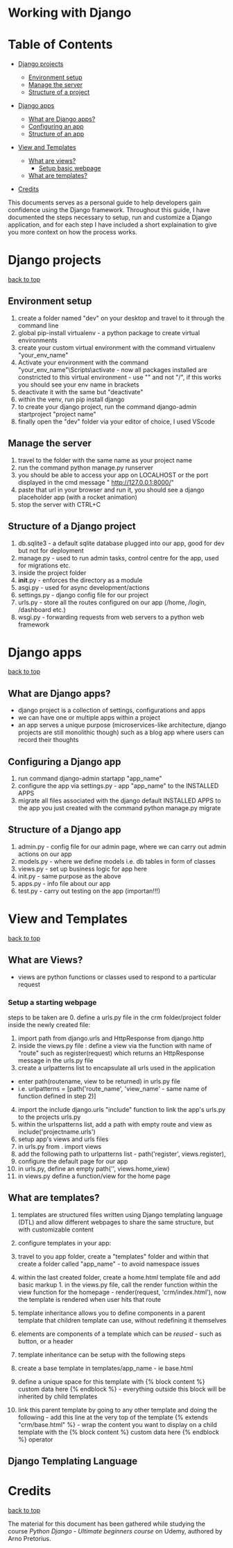 # Working with Django

<a id="table-of-contents"></a>
# Table of Contents

- [Django projects](#django-projects)
  - [Environment setup](#environment-setup)
  - [Manage the server](#manage-the-server)
  - [Structure of a project](#project-structure)
- [Django apps](#django-apps)
  - [What are Django apps?](#what-are-django-apps)
  - [Configuring an app](#configure-django-app)
  - [Structure of an app](#structure-of-django-app)
- [View and Templates](#views-templates)
  - [What are views?](#what-are-views)
    - [Setup basic webpage](#setup-webpage)
  - [What are templates?](#what-are-templates)

- [Credits](#credits)

This documents serves as a personal guide to help developers gain confidence using the Django framework.
Throughout this guide, I have documented the steps necessary to setup, run and customize a Django application, and for each step I have included a short explaination to give you more context on how the process works.

<a id="django-projects"></a>
# Django projects
[back to top](#table-of-contents)

<a id="environment-setup"></a>
## Environment setup

1. create a folder named "dev" on your desktop and travel to it through the command line
2. global pip-install virtualenv - a python package to create virtual environments
3. create your custom virtual environment with the command virtualenv "your_env_name"
4. Activate your environment with the command "your_env_name"\Scripts\activate - now all packages installed are
constricted to this virtual environment  - use "\" and not "/", if this works you should see your env name in brackets
5. deactivate it with the same but "deactivate"
6. within the venv, run pip install django
7. to create your django project, run the command django-admin startproject "project name"
8. finally open the "dev" folder via your editor of choice, I used VScode

<a id="manage-the-server"></a>
## Manage the server

1. travel to the folder with the same name as your project name
2. run the command python manage.py runserver
3. you should be able to access your app on LOCALHOST or the port displayed in the cmd message " <http://127.0.0.1:8000/>"
4. paste that url in your browser and run it, you should see a django placeholder app (with a rocket animation)
5. stop the server with CTRL+C

<a id="project-structure"></a>
## Structure of a Django project

1. db.sqlite3 - a default sqlite database plugged into our app, good for dev but not for deployment
2. manage.py - used to run admin tasks, control centre for the app, used for migrations etc.
3. inside the project folder
  1. __init__.py - enforces the directory as a module
  2. asgi.py - used for async development/actions
  3. settings.py - django config file for our project
  4. urls.py - store all the routes configured on our app (/home, /login, /dashboard etc.)
  5. wsgi.py - forwarding requests from web servers to a python web framework

<a id="django-apps"></a>
# Django apps
[back to top](#table-of-contents)

<a id="what-are-django-apps"></a>
## What are Django apps?

- django project is a collection of settings, configurations and apps
- we can have one or multiple apps within a project
- an app serves a unique purpose (microservices-like architecture, django projects are still monolithic though) such as a blog app where users can record their thoughts

<a id="configure-django-app"></a>
## Configuring a Django app

1. run command django-admin startapp "app_name"
2. configure the app via settings.py - app "app_name" to the INSTALLED APPS
3. migrate all files associated with the django default INSTALLED APPS to the app you just created with the command python manage.py migrate

<a id="structure-of-django-app"></a>
## Structure of a Django app

1. admin.py - config file for our admin page, where we can carry out admin actions on our app
2. models.py - where we define models i.e. db tables in form of classes
3. views.py - set up business logic for app here
4. init.py - same purpose as the above
5. apps.py - info file about our app
6. test.py - carry out testing on the app (importan!!!)

<a id="views-templates"></a>
# View and Templates
[back to top](#table-of-contents)

<a id="what-are-views"></a>
## What are Views?

- views are python functions or classes used to respond to a particular request

<a id="setup-webpage"></a>
### Setup a starting webpage 

steps to be taken are
0. define a urls.py file in the crm folder/project folder
inside the newly created file:
1. import path from django.urls and HttpResponse from django.http 
2. inside the views.py file : define a view via the function with name of "route" such as register(request) which returns an HttpResponse message in the urls.py file
3. create a urlpatterns list to encapsulate all urls used in the application
- enter path(routename, view to be returned) in urls.py file
- i.e. urlpatterns = [path('route_name', 'view_name' - same name of function defined in step 2)]
4. import the include django.urls "include" function to link the app's urls.py to the projects urls.py
5. within the urlspatterns list, add a path with empty route and view as include('projectname.urls')
6. setup app's views and urls files 
  1. in urls.py from . import views
  2. add the following path to urlpatterns list - path('register', views.register), 
7. configure the default page for our app
  1. in urls.py, define an empty path('', views.home_view)
  2. in views.py define a function/view for the home page

<a id="what-are-templates"></a>
## What are templates?

1. templates are structured files written using Django templating language (DTL) and allow different webpages to share the same structure, but with customizable content
2. configure templates in your app:
  1. travel to you app folder, create a "templates" folder and within that create a folder called "app_name" - to avoid namespace issues 
  2. within the last created folder, create a home.html template file and add basic markup
    1. in the views.py file, call the render function within the view function for the homepage - render(request, 'crm/index.html'), now the template is rendered when user hits that route

3. template inheritance allows you to define components in a parent template that children template can use, without redefining it themselves
4. elements are components of a template which can be *reused* - such as button, or a header 
5. template inheritance can be setup with the following steps
  1. create a base template in templates/app_name - ie base.html
  2. define a unique space for this template with {% block content %} custom data here {% endblock %} - everything outside this block will be inherited by child templates
  3. link this parent template by going to any other template and doing the following 
    - add this line at the very top of the template {% extends "crm/base.html" %} 
    - wrap the content you want to display on a child template with the {% block content %} custom data here {% endblock %} operator


<a id="dtl"></a>
## Django Templating Language

<a id="credits"></a>
# Credits
[back to top](#table-of-contents)

The material for this document has been gathered while studying the course *Python Django - Ultimate beginners course* on Udemy, authored by Arno Pretorius.